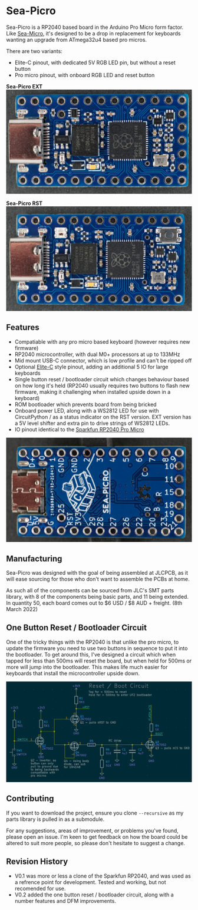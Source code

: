 # Sea-Picro

Sea-Picro is a RP2040 based board in the Arduino Pro Micro form factor. Like [Sea-Micro](https://github.com/joshajohnson/sea-micro#sea-micro), it's designed to be a drop in replacement for keyboards wanting an upgrade from ATmega32u4 based pro micros.

There are two variants:
- Elite-C pinout, with dedicated 5V RGB LED pin, but without a reset button
- Pro micro pinout, with onboard RGB LED and reset button

**Sea-Picro EXT**
![top of pcb render](documentation/sea-picro-ext-top.JPG)

**Sea-Picro RST**
![top of pcb render](documentation/sea-picro-rst-top.JPG)

## Features
- Compatiable with any pro micro based keyboard (however requires new firmware)
- RP2040 microcontroller, with dual M0+ processors at up to 133MHz
- Mid mount USB-C connector, which is low profile and can't be ripped off
- Optional [Elite-C](https://deskthority.net/wiki/Elite-C) style pinout, adding an additional 5 IO for large keyboards
- Single button reset / bootloader circuit which changes behaviour based on how long it's held (RP2040 usually requires two buttons to flash new firmware, making it challenging when installed upside down in a keyboard)
- ROM bootloader which prevents board from being bricked
- Onboard power LED, along with a WS2812 LED for use with CircuitPython / as a status indicator on the RST version. EXT version has a 5V level shifter and extra pin to drive strings of WS2812 LEDs.
- IO pinout identical to the [Sparkfun RP2040 Pro Micro](https://www.sparkfun.com/products/18288)

![bottom of pcb render](documentation/sea-picro-ext-bot.JPG)

## Manufacturing
Sea-Picro was designed with the goal of being assembled at JLCPCB, as it will ease sourcing for those who don't want to assemble the PCBs at home.

As such all of the components can be sourced from JLC's SMT parts library, with 8 of the components being basic parts, and 11 being extended. In quantity 50, each board comes out to $6 USD / $8 AUD + freight. (8th March 2022)

## One Button Reset / Bootloader Circuit

One of the tricky things with the RP2040 is that unlike the pro micro, to update the firmware you need to use two buttons in sequence to put it into the bootloader. To get around this, I've designed a circuit which when tapped for less than 500ms will reset the board, but when held for 500ms or more will jump into the bootloader. This makes life much easier for keyboards that install the microcontroller upside down.

![reset circuit schematic](documentation/reset-circuit.png)

## Contributing

If you want to download the project, ensure you clone `--recursive` as my parts library is pulled in as a submodule.

For any suggestions, areas of improvement, or problems you've found, please open an issue. I'm keen to get feedback on how the board could be altered to suit more people, so please don't hesitate to suggest a change.

## Revision History
- V0.1 was more or less a clone of the Sparkfun RP2040, and was used as a refrence point for development. Tested and working, but not recomended for use.
- V0.2 added the one button reset / bootloader circuit, along with a number features and DFM improvements.
